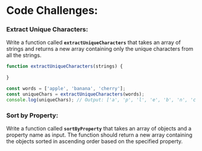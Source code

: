 # Code Challenges:

### **Extract Unique Characters:**

Write a function called **`extractUniqueCharacters`** that takes an array of strings and returns a new array containing only the unique characters from all the strings.

```jsx
function extractUniqueCharacters(strings) {
  
}

const words = ['apple', 'banana', 'cherry'];
const uniqueChars = extractUniqueCharacters(words);
console.log(uniqueChars); // Output: ['a', 'p', 'l', 'e', 'b', 'n', 'c', 'h', 'r', 'y']
```

### **Sort by Property:**

Write a function called **`sortByProperty`** that takes an array of objects and a property name as input. The function should return a new array containing the objects sorted in ascending order based on the specified property.